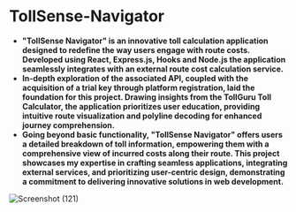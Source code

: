 # TollSense-Navigator

* __"TollSense Navigator" is an innovative toll calculation application designed to redefine the way users engage with route costs. Developed using React, Express.js, Hooks and Node.js the application seamlessly integrates with an external route cost calculation service.__
* __In-depth exploration of the associated API, coupled with the acquisition of a trial key through platform registration, laid the foundation for this project. Drawing insights from the TollGuru Toll Calculator, the application prioritizes user education, providing intuitive route visualization and polyline decoding for enhanced journey comprehension.__
* __Going beyond basic functionality, "TollSense Navigator" offers users a detailed breakdown of toll information, empowering them with a comprehensive view of incurred costs along their route. This project showcases my expertise in crafting seamless applications, integrating external services, and prioritizing user-centric design, demonstrating a commitment to delivering innovative solutions in web development.__

![Screenshot (121)](https://github.com/PrashikDable/TollSense-Navigator/assets/125259111/5456277e-4d8c-43ad-9fe3-4df7eb5d14d7)

  
